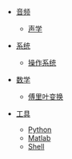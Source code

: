 - [音频](audio/README.md)
  - [声学]()

- [系统](system/)
  - [操作系统]()

- [数学](math/)
  - [傅里叶变换]()

- [工具](tools/)
  - [Python]()
  - [Matlab]()
  - [Shell]()